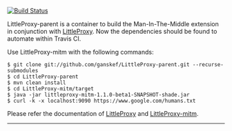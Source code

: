 [![Build Status](https://travis-ci.org/ganskef/LittleProxy-parent.png?branch=master)](https://travis-ci.org/ganskef/LittleProxy-parent)

LittleProxy-parent is a container to build the Man-In-The-Middle extension in conjunction with [LittleProxy](https://github.com/adamfisk/LittleProxy). Now the dependencies should be found to automate within Travis CI.

Use LittleProxy-mitm with the following commands:

```
$ git clone git://github.com/ganskef/LittleProxy-parent.git --recurse-submodules
$ cd LittleProxy-parent
$ mvn clean install
$ cd LittleProxy-mitm/target
$ java -jar littleproxy-mitm-1.1.0-beta1-SNAPSHOT-shade.jar
$ curl -k -x localhost:9090 https://www.google.com/humans.txt
```
Please refer the documentation of [LittleProxy](https://github.com/adamfisk/LittleProxy) and [LittleProxy-mitm](https://github.com/ganskef/LittleProxy-mitm).

---------------
